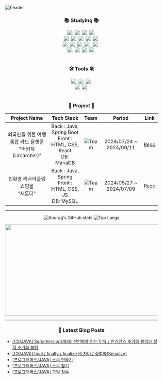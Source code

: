 ![header](https://capsule-render.vercel.app/api?type=waving&color=gradient&height=120&animation=fadeIn&section=footer&text=Yuri's+github&fontAlign=70)

<h3 align="center">📚 Studying 📚</h3>
<div align="center">
  <img src="https://img.shields.io/badge/java-007396?style=for-the-badge&logo=OpenJDK&logoColor=white">&nbsp
  <img src="https://img.shields.io/badge/Spring-6DB33F?style=for-the-badge&logo=Spring&logoColor=white">&nbsp
  <img src="https://img.shields.io/badge/springboot-6DB33F?style=for-the-badge&logo=springboot&logoColor=white">&nbsp
  <img src="https://img.shields.io/badge/MySQL-4479A1?style=for-the-badge&logo=MySQL&logoColor=white">&nbsp
</div>

<div align="center">
  <img src="https://img.shields.io/badge/react-20232a.svg?style=for-the-badge&logo=react&logoColor=61DAFB" />&nbsp
  <img src="https://img.shields.io/badge/javascript-F7DF1E.svg?style=for-the-badge&logo=javascript&logoColor=20232a" />&nbsp
  <img src="https://img.shields.io/badge/jquery-0769AD?style=for-the-badge&logo=jquery&logoColor=white">&nbsp
  <img src="https://img.shields.io/badge/html5-E34F26.svg?style=for-the-badge&logo=html5&logoColor=white" />&nbsp
  <img src="https://img.shields.io/badge/Node.js-339933?style=flat-square&logo=Node.js&logoColor=white"/>&nbsp
</div>

<div align="center">
  <img src="https://img.shields.io/badge/styled--components-DB7093?style=for-the-badge&logo=styled-components&logoColor=ffd35b" />&nbsp
  <img src="https://img.shields.io/badge/css3-1572B6.svg?style=for-the-badge&logo=css3&logoColor=white" />&nbsp
  <img src="https://img.shields.io/badge/python-3670A0?style=for-the-badge&logo=python&logoColor=ffdd54" />&nbsp
  <img src="https://img.shields.io/badge/oracle-F80000?style=for-the-badge&logo=oracle&logoColor=white"> &nbsp
  <img src="https://img.shields.io/badge/mariaDB-003545?style=for-the-badge&logo=mariaDB&logoColor=white"> &nbsp
</div>


<div align="center">
  <img src="https://img.shields.io/badge/typescript-007ACC.svg?style=for-the-badge&logo=typescript&logoColor=white" />&nbsp
  <img src="https://img.shields.io/badge/React%20Query-FF4154?style=for-the-badge&logo=react%20query&logoColor=white" />&nbsp
  <img src="https://img.shields.io/badge/bootstrap-7952B3?style=for-the-badge&logo=bootstrap&logoColor=white">&nbsp
  <img src="https://img.shields.io/badge/JSON-000000?style=flat-square&logo=json&logoColor=white"/>&nbsp
</div>

<br>

<h3 align="center">🛠 Tools 🛠</h3>
<div align="center">
  <img src="https://img.shields.io/badge/git-F05033.svg?style=for-the-badge&logo=git&logoColor=white" />&nbsp
  <img src="https://img.shields.io/badge/github-181717.svg?style=for-the-badge&logo=github&logoColor=white" />&nbsp
  <img src="https://img.shields.io/badge/Notion-F3F3F3.svg?style=for-the-badge&logo=notion&logoColor=black" />&nbsp
</div>



<div align="center">
  <img src="https://img.shields.io/badge/VSCode-2C2C32.svg?style=for-the-badge&logo=visual-studio-code&logoColor=22ABF3" />&nbsp
  <img src="https://img.shields.io/badge/figma-F24E1E.svg?style=for-the-badge&logo=figma&logoColor=white" />&nbsp
</div>

<br>

<h3 align="center">📑 Project 📑</h3>
  
|Project Name|Tech Stack|Team|Period|Link|
|:---:|:---:|:---:|:---:|:---:|
|외국인을 위한 여행 통합 카드 플랫폼<br>"어카쳐(Urcarcher)"| Back : Java, Spring Boot <br> Front : HTML, CSS, React<br> DB: MariaDB | ![Team](https://img.shields.io/badge/Team-red) | 2024/07/24 ~ 2024/09/11| [Repo](https://github.com/Urcarcher/urcarcher-be)|
|친환경 리사이클링 쇼핑몰 <br>"새롬터"| Back : Java, Spring<br> Front : HTML, CSS, JS<br> DB: MySQL | ![Team](https://img.shields.io/badge/Team-red) | 2024/05/27 ~ 2024/07/09| [Repo](https://github.com/Saerom-teo/server)|






<hr>

<div align="center">
 
 ![Anurag's GitHub stats](https://github-readme-stats.vercel.app/api?username=kimyurie&theme=radical&show_icons=true)
 ![Top Langs](https://github-readme-stats.vercel.app/api/top-langs/?username=kimyurie&layout=compact&theme=radical)

</div>

<div align="center">
  <a href="https://github.com/devxb/gitanimals">
  <img
    src="https://render.gitanimals.org/farms/kimyurie"
    width="600"
    height="300"
  />
  </a>
</div>


<hr>



<!--
**kimyurie/kimyurie** is a ✨ _special_ ✨ repository because its `README.md` (this file) appears on your GitHub profile.

Here are some ideas to get you started:

- 🔭 I’m currently working on ...
- 🌱 I’m currently learning ...
- 👯 I’m looking to collaborate on ...
- 🤔 I’m looking for help with ...
- 💬 Ask me about ...
- 📫 How to reach me: ...
- 😄 Pronouns: ...
- ⚡ Fun fact: ...
-->

<h3 align="center">📢 Latest Blog Posts</h3>
<ul>
<li><a href="https://hsyr1791.tistory.com/220" target="_blank">[CS/JAVA] SerialVersionUID를 선언해야 하는 이유 / 인스턴스 초기화 블럭과 정적 초기화 블럭</a></li>
<li><a href="https://hsyr1791.tistory.com/219" target="_blank">[CS/JAVA] final / finally / finalize 의 차이 / 직렬화(Serialize)</a></li>
<li><a href="https://hsyr1791.tistory.com/217" target="_blank">[프로그래머스/JAVA] 소수 만들기</a></li>
<li><a href="https://hsyr1791.tistory.com/216" target="_blank">[프로그래머스/JAVA] 소수 찾기</a></li>
<li><a href="https://hsyr1791.tistory.com/215" target="_blank">[프로그래머스/JAVA] 과일 장수</a></li>
</ul>














